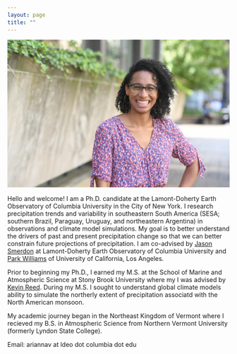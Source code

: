 ```yaml
---
layout: page
title: ""
---
```


![](/Ari_headshot_10072021_laughing.jpg)

Hello and welcome! I am a Ph.D. candidate at the Lamont-Doherty Earth Observatory of Columbia University in the City of New York. I research precipitation trends and variability in southeastern South America (SESA; southern Brazil, Paraguay, Uruguay, and northeastern Argentina) in observations and climate model simulations. My goal is to better understand the drivers of past and present precipitation change so that we can better constrain future projections of precipitation. I am co-advised by [Jason Smerdon](https://smerdon.ldeo.columbia.edu/people/jason-e-smerdon) at Lamont-Doherty Earth Observatory of Columbia University and [Park Williams](https://www.aparkwilliams.com) of University of California, Los Angeles.

Prior to beginning my Ph.D., I earned my M.S. at the School of Marine and Atmospheric Science at Stony Brook University where my I was advised by [Kevin Reed](https://you.stonybrook.edu/kareed/). During my M.S. I sought to understand global climate models ability to simulate the northerly extent of precipitation associatd with the North American monsoon. 

My academic journey began in the Northeast Kingdom of Vermont where I recieved my B.S. in Atmospheric Science from Northern Vermont University (formerly Lyndon State College).

Email: ariannav at ldeo dot columbia dot edu
